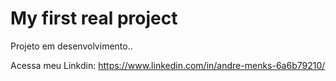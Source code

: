 # My first real project
Projeto em desenvolvimento..
 
 Acessa meu Linkdin: https://www.linkedin.com/in/andre-menks-6a6b79210/

